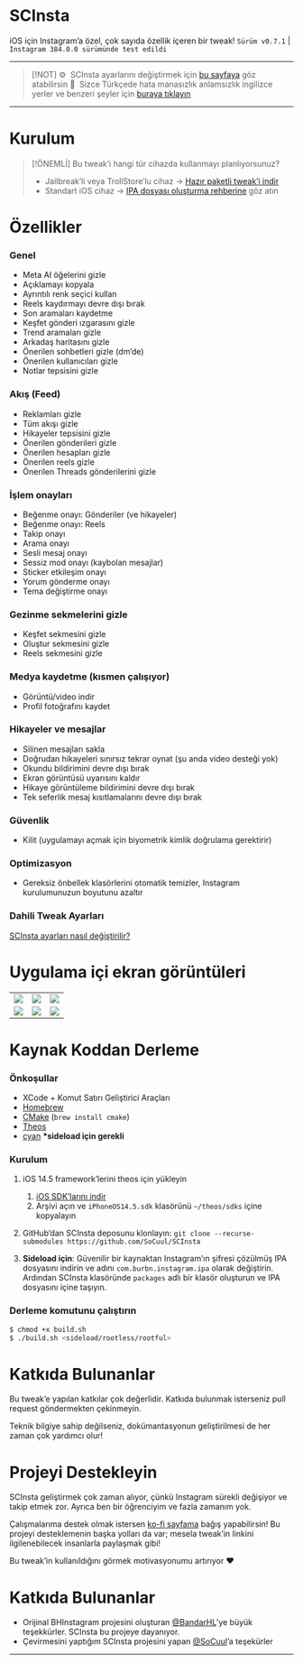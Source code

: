# SCInsta

iOS için Instagram’a özel, çok sayıda özellik içeren bir tweak!
`Sürüm v0.7.1` | `Instagram 384.0.0 sürümünde test edildi`

---

> \[!NOT]
> ⚙️  SCInsta ayarlarını değiştirmek için [bu sayfaya](https://github.com/LilCiro/TurkceSCInsta/wiki/SCInsta-Ayarlar%C4%B1n%C4%B1-De%C4%9Fi%C5%9Ftirme) göz atabilirsin 
> 🐛  Sizce Türkçede hata manasızlık anlamsızlık ingilizce yerler ve benzeri şeyler için [buraya tıklayın](https://github.com/LilCiro/TurkceSCInsta/issues)

---

# Kurulum

> \[!ÖNEMLİ]
> Bu tweak’i hangi tür cihazda kullanmayı planlıyorsunuz?
>
> * Jailbreak’li veya TrollStore’lu cihaz -> [Hazır paketli tweak’i indir](https://github.com/LilCiro/TurkceSCInsta/releases/latest)
> * Standart iOS cihaz -> [IPA dosyası oluşturma rehberine](https://github.com/LilCiro/TurkceSCInsta/wiki/IPA-Yapmak) göz atın

# Özellikler

### Genel

* Meta AI öğelerini gizle
* Açıklamayı kopyala
* Ayrıntılı renk seçici kullan
* Reels kaydırmayı devre dışı bırak
* Son aramaları kaydetme
* Keşfet gönderi ızgarasını gizle
* Trend aramaları gizle
* Arkadaş haritasını gizle
* Önerilen sohbetleri gizle (dm’de)
* Önerilen kullanıcıları gizle
* Notlar tepsisini gizle

### Akış (Feed)

* Reklamları gizle
* Tüm akışı gizle
* Hikayeler tepsisini gizle
* Önerilen gönderileri gizle
* Önerilen hesapları gizle
* Önerilen reels gizle
* Önerilen Threads gönderilerini gizle

### İşlem onayları

* Beğenme onayı: Gönderiler (ve hikayeler)
* Beğenme onayı: Reels
* Takip onayı
* Arama onayı
* Sesli mesaj onayı
* Sessiz mod onayı (kaybolan mesajlar)
* Sticker etkileşim onayı
* Yorum gönderme onayı
* Tema değiştirme onayı

### Gezinme sekmelerini gizle

* Keşfet sekmesini gizle
* Oluştur sekmesini gizle
* Reels sekmesini gizle

### Medya kaydetme (kısmen çalışıyor)

* Görüntü/video indir
* Profil fotoğrafını kaydet

### Hikayeler ve mesajlar

* Silinen mesajları sakla
* Doğrudan hikayeleri sınırsız tekrar oynat (şu anda video desteği yok)
* Okundu bildirimini devre dışı bırak
* Ekran görüntüsü uyarısını kaldır
* Hikaye görüntüleme bildirimini devre dışı bırak
* Tek seferlik mesaj kısıtlamalarını devre dışı bırak

### Güvenlik

* Kilit (uygulamayı açmak için biyometrik kimlik doğrulama gerektirir)

### Optimizasyon

* Gereksiz önbellek klasörlerini otomatik temizler, Instagram kurulumunuzun boyutunu azaltır

### Dahili Tweak Ayarları

[SCInsta ayarları nasıl değiştirilir?]([https://github.com/SoCuul/SCInsta/wiki/Modify-Settings](https://github.com/LilCiro/TurkceSCInsta/wiki/SCInsta-Ayarlar%C4%B1n%C4%B1-De%C4%9Fi%C5%9Ftirme))

# Uygulama içi ekran görüntüleri

|                                             |                                             |                                             |
| :-----------------------------------------: | :-----------------------------------------: | :-----------------------------------------: |
| <img src="https://i.imgur.com/EZIktAw.png"> | <img src="https://i.imgur.com/aA3g1Vw.png"> | <img src="https://i.imgur.com/QdyFbo4.png"> |
| <img src="https://i.imgur.com/Ydd61cZ.png"> | <img src="https://i.imgur.com/XGOn3lY.png"> | <img src="https://i.imgur.com/n4GFWl8.png"> |

# Kaynak Koddan Derleme

### Önkoşullar

* XCode + Komut Satırı Geliştirici Araçları
* [Homebrew](https://brew.sh/#install)
* [CMake](https://formulae.brew.sh/formula/cmake#default) (`brew install cmake`)
* [Theos](https://theos.dev/docs/installation)
* [cyan](https://github.com/asdfzxcvbn/pyzule-rw?tab=readme-ov-file#install-instructions) **\*sideload için gerekli**

### Kurulum

1. iOS 14.5 framework’lerini theos için yükleyin

   1. [iOS SDK’larını indir](https://github.com/xybp888/iOS-SDKs/archive/refs/heads/master.zip)
   2. Arşivi açın ve `iPhoneOS14.5.sdk` klasörünü `~/theos/sdks` içine kopyalayın
2. GitHub’dan SCInsta deposunu klonlayın: `git clone --recurse-submodules https://github.com/SoCuul/SCInsta`
3. **Sideload için**: Güvenilir bir kaynaktan Instagram’ın şifresi çözülmüş IPA dosyasını indirin ve adını `com.burbn.instagram.ipa` olarak değiştirin.
   Ardından SCInsta klasöründe `packages` adlı bir klasör oluşturun ve IPA dosyasını içine taşıyın.

### Derleme komutunu çalıştırın

```sh
$ chmod +x build.sh  
$ ./build.sh <sideload/rootless/rootful>  
```

# Katkıda Bulunanlar

Bu tweak’e yapılan katkılar çok değerlidir. Katkıda bulunmak isterseniz pull request göndermekten çekinmeyin.

Teknik bilgiye sahip değilseniz, dokümantasyonun geliştirilmesi de her zaman çok yardımcı olur!

# Projeyi Destekleyin

SCInsta geliştirmek çok zaman alıyor, çünkü Instagram sürekli değişiyor ve takip etmek zor. Ayrıca ben bir öğrenciyim ve fazla zamanım yok.

Çalışmalarıma destek olmak istersen [ko-fi sayfama](https://ko-fi.com/socuul) bağış yapabilirsin!
Bu projeyi desteklemenin başka yolları da var; mesela tweak’in linkini ilgilenebilecek insanlarla paylaşmak gibi!

Bu tweak’in kullanıldığını görmek motivasyonumu artırıyor ❤️

# Katkıda Bulunanlar

* Orijinal BHInstagram projesini oluşturan [@BandarHL](https://github.com/BandarHL)’ye büyük teşekkürler. SCInsta bu projeye dayanıyor.
* Çevirmesini yaptığım SCInsta projesini yapan [@SoCuul](https://github.com/SoCuul)’a teşekürler

---
